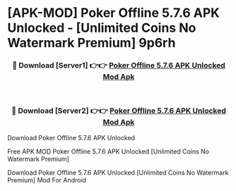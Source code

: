 # [APK-MOD] Poker Offline 5.7.6 APK Unlocked - [Unlimited Coins No Watermark Premium] 9p6rh



<div align="center">
<h3>🔴 Download [Server1] 👉👉 <a href="https://momento.my/?title=Poker_Offline_5.7.6_APK_Unlocked">Poker Offline 5.7.6 APK Unlocked Mod Apk</a></h3><br>

<h3>🔴 Download [Server2] 👉👉 <a href="https://momento.my/?title=Poker_Offline_5.7.6_APK_Unlocked">Poker Offline 5.7.6 APK Unlocked Mod Apk</a></h3>
</div>



Download Poker Offline 5.7.6 APK Unlocked 

Free APK MOD Poker Offline 5.7.6 APK Unlocked [Unlimited Coins No Watermark Premium]

Download Poker Offline 5.7.6 APK Unlocked [Unlimited Coins No Watermark Premium] Mod For Android
